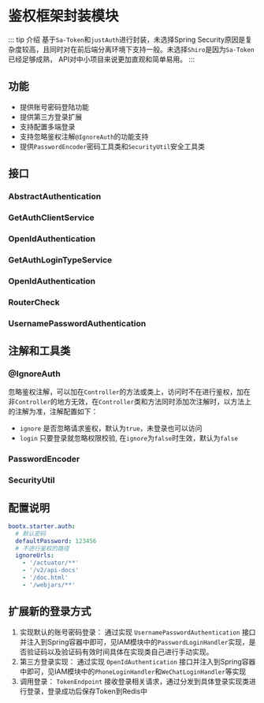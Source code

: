 # 鉴权框架封装模块
::: tip 介绍
基于`Sa-Token`和`justAuth`进行封装，未选择Spring Security原因是复杂度较高，且同时对在前后端分离环境下支持一般。未选择`Shiro`是因为`Sa-Token`已经足够成熟，
API对中小项目来说更加直观和简单易用。
:::
## 功能
- 提供账号密码登陆功能
- 提供第三方登录扩展
- 支持配置多端登录
- 支持忽略鉴权注解`@IgnoreAuth`的功能支持
- 提供`PasswordEncoder`密码工具类和`SecurityUtil`安全工具类

## 接口
### AbstractAuthentication
### GetAuthClientService
### OpenIdAuthentication
### GetAuthLoginTypeService
### OpenIdAuthentication
### RouterCheck
### UsernamePasswordAuthentication

## 注解和工具类
### @IgnoreAuth
忽略鉴权注解，可以加在`Controller`的方法或类上，访问时不在进行鉴权，加在非`Controller`的地方无效，在`Controller`类和方法同时添加次注解时，以方法上的注解为准，注解配置如下：
- `ignore` 是否忽略请求鉴权，默认为`true`，未登录也可以访问
- `login` 只要登录就忽略权限校验, 在`ignore`为`false`时生效，默认为`false`
### PasswordEncoder

### SecurityUtil
## 配置说明
```yaml
bootx.starter.auth:
  # 默认密码
  defaultPassword: 123456
  # 不进行鉴权的路径
  ignoreUrls:
    - '/actuator/**'
    - '/v2/api-docs'
    - '/doc.html'
    - '/webjars/**'
```

## 扩展新的登录方式

1. 实现默认的账号密码登录：
通过实现 `UsernamePasswordAuthentication` 接口并注入到Spring容器中即可，见IAM模块中的`PasswordLoginHandler`实现，是否验证码以及验证码有效时间具体在实现类自己进行手动实现。
2. 第三方登录实现：
通过实现 `OpenIdAuthentication` 接口并注入到Spring容器中即可，见IAM模块中的`PhoneLoginHandler`和`WeChatLoginHandler`等实现
3. 调用登录：
`TokenEndpoint` 接收登录相关请求，通过分发到具体登录实现类进行登录，登录成功后保存Token到Redis中

